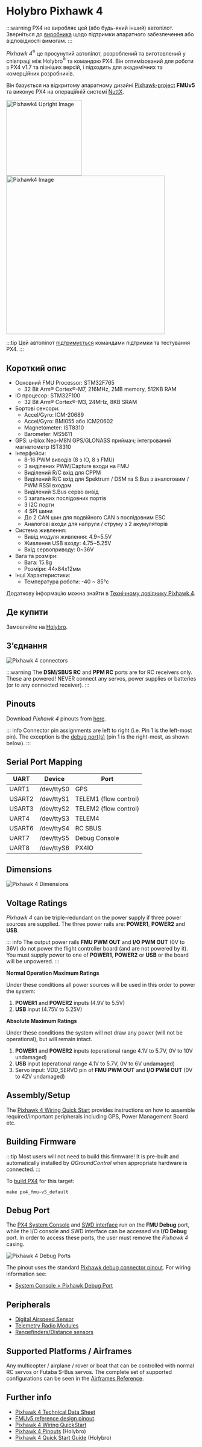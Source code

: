 # Holybro Pixhawk 4

:::warning PX4 не виробляє цей (або будь-який інший) автопілот. Зверніться до [виробника](https://holybro.com/) щодо підтримки апаратного забезпечення або відповідності вимогам.
:::

_Pixhawk 4_<sup>&reg;</sup> це просунутий автопілот, розроблений та виготовлений у співпраці між Holybro<sup>&reg;</sup> та командою PX4. Він оптимізований для роботи з PX4 v1.7 та пізніших версій, і підходить для академічних та комерційних розробників.

Він базується на відкритому апаратному дизайні [Pixhawk-project](https://pixhawk.org/) **FMUv5** та виконує PX4 на операційній системі [NuttX](https://nuttx.apache.org/).

<img src="../../assets/flight_controller/pixhawk4/pixhawk4_hero_upright.jpg" width="200px" title="Pixhawk4 Upright Image" /> <img src="../../assets/flight_controller/pixhawk4/pixhawk4_logo_view.jpg" width="420px" title="Pixhawk4 Image" />

:::tip
Цей автопілот [підтримується](../flight_controller/autopilot_pixhawk_standard.md) командами підтримки та тестування PX4.
:::

## Короткий опис

- Основний FMU Processor: STM32F765
  - 32 Bit Arm® Cortex®-M7, 216MHz, 2MB memory, 512KB RAM
- IO процесор: STM32F100
  - 32 Bit Arm® Cortex®-M3, 24MHz, 8KB SRAM
- Бортові сенсори:
  - Accel/Gyro: ICM-20689
  - Accel/Gyro: BMI055 або ICM20602
  - Magnetometer: IST8310
  - Barometer: MS5611
- GPS: u-blox Neo-M8N GPS/GLONASS приймач; інтегрований магнетометр IST8310
- Інтерфейси:
  - 8-16 PWM виводів (8 з IO, 8 з FMU)
  - 3 виділених PWM/Capture входи на FMU
  - Виділений R/C вхід для CPPM
  - Виділений R/C вхід для Spektrum / DSM та S.Bus з аналоговим / PWM RSSI входом
  - Виділений S.Bus серво вивід
  - 5 загальних послідовних портів
  - 3 I2C порти
  - 4 SPI шини
  - До 2 CAN шин для подвійного CAN з послідовним ESC
  - Аналогові входи для напруги / струму з 2 акумуляторів
- Система живлення:
  - Вивід модуля живлення: 4.9~5.5V
  - Живлення USB входу: 4.75~5.25V
  - Вхід сервоприводу: 0~36V
- Вага та розміри:
  - Вага: 15.8g
  - Розміри: 44x84x12мм
- Інші Характеристики:
  - Температура роботи: -40 ~ 85°c

Додаткову інформацію можна знайти в [Технічному довіднику Pixhawk 4](https://github.com/PX4/PX4-user_guide/raw/main/assets/flight_controller/pixhawk4/pixhawk4_technical_data_sheet.pdf).

## Де купити

Замовляйте на [Holybro](https://holybro.com/products/pixhawk-4).

## З’єднання

![Pixhawk 4 connectors](../../assets/flight_controller/pixhawk4/pixhawk4-connectors.jpg)

:::warning
The **DSM/SBUS RC** and **PPM RC** ports are for RC receivers only. These are powered! NEVER connect any servos, power supplies or batteries (or to any connected receiver).
:::

## Pinouts

Download _Pixhawk 4_ pinouts from [here](https://cdn.shopify.com/s/files/1/0604/5905/7341/files/Pixhawk4-Pinouts.pdf).

::: info Connector pin assignments are left to right (i.e. Pin 1 is the left-most pin). The exception is the [debug port(s)](#debug_port) (pin 1 is the right-most, as shown below).
:::

## Serial Port Mapping

| UART   | Device     | Port                  |
| ------ | ---------- | --------------------- |
| UART1  | /dev/ttyS0 | GPS                   |
| USART2 | /dev/ttyS1 | TELEM1 (flow control) |
| USART3 | /dev/ttyS2 | TELEM2 (flow control) |
| UART4  | /dev/ttyS3 | TELEM4                |
| USART6 | /dev/ttyS4 | RC SBUS               |
| UART7  | /dev/ttyS5 | Debug Console         |
| UART8  | /dev/ttyS6 | PX4IO                 |

## Dimensions

![Pixhawk 4 Dimensions](../../assets/flight_controller/pixhawk4/pixhawk4_dimensions.jpg)

## Voltage Ratings

_Pixhawk 4_ can be triple-redundant on the power supply if three power sources are supplied. The three power rails are: **POWER1**, **POWER2** and **USB**.

::: info The output power rails **FMU PWM OUT** and **I/O PWM OUT** (0V to 36V) do not power the flight controller board (and are not powered by it). You must supply power to one of **POWER1**, **POWER2** or **USB** or the board will be unpowered.
:::

**Normal Operation Maximum Ratings**

Under these conditions all power sources will be used in this order to power the system:

1. **POWER1** and **POWER2** inputs (4.9V to 5.5V)
1. **USB** input (4.75V to 5.25V)

**Absolute Maximum Ratings**

Under these conditions the system will not draw any power (will not be operational), but will remain intact.

1. **POWER1** and **POWER2** inputs (operational range 4.1V to 5.7V, 0V to 10V undamaged)
1. **USB** input (operational range 4.1V to 5.7V, 0V to 6V undamaged)
1. Servo input: VDD_SERVO pin of **FMU PWM OUT** and **I/O PWM OUT** (0V to 42V undamaged)

## Assembly/Setup

The [Pixhawk 4 Wiring Quick Start](../assembly/quick_start_pixhawk4.md) provides instructions on how to assemble required/important peripherals including GPS, Power Management Board etc.

## Building Firmware

:::tip
Most users will not need to build this firmware! It is pre-built and automatically installed by _QGroundControl_ when appropriate hardware is connected.
:::

To [build PX4](../dev_setup/building_px4.md) for this target:

```
make px4_fmu-v5_default
```

<a id="debug_port"></a>

## Debug Port

The [PX4 System Console](../debug/system_console.md) and [SWD interface](../debug/swd_debug.md) run on the **FMU Debug** port, while the I/O console and SWD interface can be accessed via **I/O Debug** port. In order to access these ports, the user must remove the _Pixhawk 4_ casing.

![Pixhawk 4 Debug Ports](../../assets/flight_controller/pixhawk4/pixhawk4_debug_port.jpg)

The pinout uses the standard [Pixhawk debug connector pinout](https://github.com/pixhawk/Pixhawk-Standards/blob/master/DS-009%20Pixhawk%20Connector%20Standard.pdf). For wiring information see:

- [System Console > Pixhawk Debug Port](../debug/system_console.md#pixhawk_debug_port)

## Peripherals

- [Digital Airspeed Sensor](https://store-drotek.com/793-digital-differential-airspeed-sensor-kit-.html)
- [Telemetry Radio Modules](../telemetry/index.md)
- [Rangefinders/Distance sensors](../sensor/rangefinders.md)

## Supported Platforms / Airframes

Any multicopter / airplane / rover or boat that can be controlled with normal RC servos or Futaba S-Bus servos. The complete set of supported configurations can be seen in the [Airframes Reference](../airframes/airframe_reference.md).

## Further info

- [Pixhawk 4 Technical Data Sheet](https://github.com/PX4/PX4-user_guide/raw/main/assets/flight_controller/pixhawk4/pixhawk4_technical_data_sheet.pdf)
- [FMUv5 reference design pinout](https://docs.google.com/spreadsheets/d/1-n0__BYDedQrc_2NHqBenG1DNepAgnHpSGglke-QQwY/edit#gid=912976165).
- [Pixhawk 4 Wiring QuickStart](../assembly/quick_start_pixhawk4.md)
- [Pixhawk 4 Pinouts](https://cdn.shopify.com/s/files/1/0604/5905/7341/files/Pixhawk4-Pinouts.pdf) (Holybro)
- [Pixhawk 4 Quick Start Guide](https://cdn.shopify.com/s/files/1/0604/5905/7341/files/Pixhawk4-quickstartguide.pdf) (Holybro)

